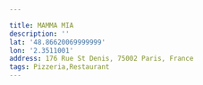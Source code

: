 ```yaml
---

title: MAMMA MIA
description: ''
lat: '48.86620069999999'
lon: '2.3511001'
address: 176 Rue St Denis, 75002 Paris, France
tags: Pizzeria,Restaurant
---
```

